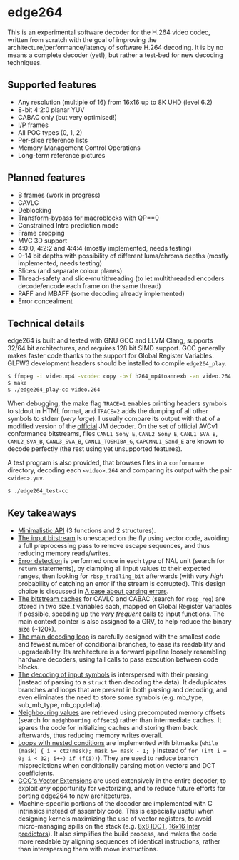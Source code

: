edge264
=======

This is an experimental software decoder for the H.264 video codec, written from scratch with the goal of improving the architecture/performance/latency of software H.264 decoding. It is by no means a complete decoder (yet!), but rather a test-bed for new decoding techniques.


Supported features
------------------

* Any resolution (multiple of 16) from 16x16 up to 8K UHD (level 6.2)
* 8-bit 4:2:0 planar YUV
* CABAC only (but very optimised!)
* I/P frames
* All POC types (0, 1, 2)
* Per-slice reference lists
* Memory Management Control Operations
* Long-term reference pictures


Planned features
----------------

* B frames (work in progress)
* CAVLC
* Deblocking
* Transform-bypass for macroblocks with QP==0
* Constrained Intra prediction mode
* Frame cropping
* MVC 3D support
* 4:0:0, 4:2:2 and 4:4:4 (mostly implemented, needs testing)
* 9-14 bit depths with possibility of different luma/chroma depths (mostly implemented, needs testing)
* Slices (and separate colour planes)
* Thread-safety and slice-multithreading (to let multithreaded encoders decode/encode each frame on the same thread)
* PAFF and MBAFF (some decoding already implemented)
* Error concealment


Technical details
-----------------

edge264 is built and tested with GNU GCC and LLVM Clang, supports 32/64 bit architectures, and requires 128 bit SIMD support. GCC generally makes faster code thanks to the support for Global Register Variables. GLFW3 development headers should be installed to compile `edge264_play`.

```sh
$ ffmpeg -i video.mp4 -vcodec copy -bsf h264_mp4toannexb -an video.264 # optional, converts from MP4 format
$ make
$ ./edge264_play-cc video.264
```

When debugging, the make flag `TRACE=1` enables printing headers symbols to stdout in HTML format, and `TRACE=2` adds the dumping of all other symbols to stderr (*very large*). I usually compare its output with that of a modified version of the [official](https://avc.hhi.fraunhofer.de/) JM decoder. On the set of official AVCv1 conformance bitstreams, files `CANL1_Sony_E`, `CANL2_Sony_E`, `CANL1_SVA_B`, `CANL2_SVA_B`, `CANL3_SVA_B`, `CANL1_TOSHIBA_G`, `CAPCMNL1_Sand_E` are known to decode perfectly (the rest using yet unsupported features).

A test program is also provided, that browses files in a `conformance` directory, decoding each `<video>.264` and comparing its output with the pair `<video>.yuv`.

```sh
$ ./edge264_test-cc
```


Key takeaways
-------------

* [Minimalistic API](edge264.h) (3 functions and 2 structures).
* [The input bitstream](edge264_golomb.c) is unescaped on the fly using vector code, avoiding a full preprocessing pass to remove escape sequences, and thus reducing memory reads/writes.
* [Error detection](edge264.c) is performed once in each type of NAL unit (search for `return` statements), by clamping all input values to their expected ranges, then looking for `rbsp_trailing_bit` afterwards (with _very high_ probability of catching an error if the stream is corrupted). This design choice is discussed in [A case about parsing errors](https://traffaillac.github.io/parsing.html).
* [The bitstream caches](edge264_common.h) for CAVLC and CABAC (search for `rbsp_reg`) are stored in two size_t variables each, mapped on Global Register Variables if possible, speeding up the _very frequent_ calls to input functions. The main context pointer is also assigned to a GRV, to help reduce the binary size (\~120k).
* [The main decoding loop](edge264_slice.c) is carefully designed with the smallest code and fewest number of conditional branches, to ease its readability and upgradeability. Its architecture is a forward pipeline loosely resembling hardware decoders, using tail calls to pass execution between code blocks.
* [The decoding of input symbols](edge264_slice.c) is interspersed with their parsing (instead of parsing to a `struct` then decoding the data). It deduplicates branches and loops that are present in both parsing and decoding, and even eliminates the need to store some symbols (e.g. mb_type, sub_mb_type, mb_qp_delta).
* [Neighbouring values](edge264_common.h) are retrieved using precomputed memory offsets (search for `neighbouring offsets`) rather than intermediate caches. It spares the code for initializing caches and storing them back afterwards, thus reducing memory writes overall.
* [Loops with nested conditions](edge264_slice.c) are implemented with bitmasks (`while (mask) { i = ctz(mask); mask &= mask - 1; }` instead of `for (int i = 0; i < 32; i++) if (f(i))`). They are used to reduce branch mispredictions when conditionally parsing motion vectors and DCT coefficients.
* [GCC's Vector Extensions](edge264_common.h) are used extensively in the entire decoder, to exploit _any_ opportunity for vectorizing, and to reduce future efforts for porting edge264 to new architectures.
* Machine-specific portions of the decoder are implemented with C intrinsics instead of assembly code. This is especially useful when designing kernels maximizing the use of vector registers, to avoid micro-managing spills on the stack (e.g. [8x8 IDCT](edge264_residual_ssse3.c), [16x16 Inter predictors](edge264_inter_ssse3.c)). It also simplifies the build process, and makes the code more readable by aligning sequences of identical instructions, rather than interspersing them with move instructions.

